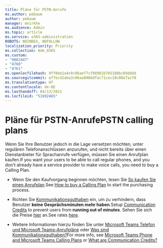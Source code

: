 ```yaml
---
title: Pläne für PSTN-Anrufe
ms.author: pebaum
author: pebaum
manager: mnirkhe
ms.audience: Admin
ms.topic: article
ms.service: o365-administration
ROBOTS: NOINDEX, NOFOLLOW
localization_priority: Priority
ms.collection: Adm_O365
ms.custom:
- "9002447"
- "4760"
- "4761"
ms.openlocfilehash: 9ff0de1a4c0c86aef7cf98981b785109bc69dddd
ms.sourcegitcommit: ef7ec42aba3c06aa8966dfac71cec18c08e7acf8
ms.translationtype: HT
ms.contentlocale: de-DE
ms.lasthandoff: 04/13/2021
ms.locfileid: "51692465"
---
```

# <a name="pstn-calling-plans"></a><span data-ttu-id="70ae4-102">Pläne für PSTN-Anrufe</span><span class="sxs-lookup"><span data-stu-id="70ae4-102">PSTN calling plans</span></span>

<span data-ttu-id="70ae4-103">Wenn Sie Ihre Benutzer jedoch in die Lage versetzen möchten, unter regulären Telefonanschlüssen anzurufen, und nicht bereits über einen Dienstanbieter für Sprachanrufe verfügen, müssen Sie einen Anrufplan kaufen.</span><span class="sxs-lookup"><span data-stu-id="70ae4-103">If you want your users to be able to call regular phones, and you don't already have a service provider to make voice calls, you need to buy a Calling Plan.</span></span>

- <span data-ttu-id="70ae4-104">Wenn Sie den Kaufvorgang beginnen möchten, lesen Sie [So kaufen Sie einen Anrufplan](https://docs.microsoft.com/MicrosoftTeams/calling-plans-for-office-365).</span><span class="sxs-lookup"><span data-stu-id="70ae4-104">See [How to buy a Calling Plan](https://docs.microsoft.com/MicrosoftTeams/calling-plans-for-office-365) to start the purchasing process.</span></span>

- <span data-ttu-id="70ae4-105">Richten Sie [Kommunikationsguthaben](https://docs.microsoft.com/microsoftteams/set-up-communications-credits-for-your-organization) ein, um zu verhindern, dass Benutzer **keine Gesprächsminuten mehr haben**.</span><span class="sxs-lookup"><span data-stu-id="70ae4-105">Setup [Communication Credits](https://docs.microsoft.com/microsoftteams/set-up-communications-credits-for-your-organization) to prevent users from **running out of minutes**.</span></span> <span data-ttu-id="70ae4-106">Sehen Sie sich die Preise [hier](https://products.office.com/microsoft-teams/voice-calling) an.</span><span class="sxs-lookup"><span data-stu-id="70ae4-106">See rates [here](https://products.office.com/microsoft-teams/voice-calling).</span></span> 

- <span data-ttu-id="70ae4-107">Weitere Informationen hierzu finden Sie unter [Microsoft Teams Telefon und Microsoft Teams-Anrufpläne](https://docs.microsoft.com/MicrosoftTeams/calling-plan-landing-page) oder [Was sind Kommunikationsguthaben?](https://docs.microsoft.com/microsoftteams/what-are-communications-credits)</span><span class="sxs-lookup"><span data-stu-id="70ae4-107">For more info, see [Microsoft Teams Phone and Microsoft Teams Calling Plans](https://docs.microsoft.com/MicrosoftTeams/calling-plan-landing-page) or [What are Communication Credits?](https://docs.microsoft.com/microsoftteams/what-are-communications-credits)</span></span>
